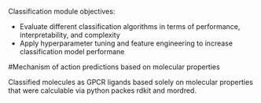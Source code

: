 Classification module objectives:
- Evaluate different classification algorithms in terms of performance, interpretability, and complexity
- Apply hyperparameter tuning and feature engineering to increase classification model performane 

#Mechanism of action predictions based on molecular properties

Classified molecules as GPCR ligands based solely on molecular properties that were calculable via python packes rdkit and mordred. 

